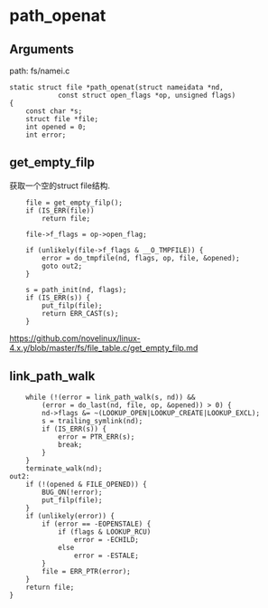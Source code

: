path_openat
========================================

Arguments
----------------------------------------

path: fs/namei.c
```
static struct file *path_openat(struct nameidata *nd,
            const struct open_flags *op, unsigned flags)
{
    const char *s;
    struct file *file;
    int opened = 0;
    int error;
```

get_empty_filp
----------------------------------------

获取一个空的struct file结构.

```
    file = get_empty_filp();
    if (IS_ERR(file))
        return file;

    file->f_flags = op->open_flag;

    if (unlikely(file->f_flags & __O_TMPFILE)) {
        error = do_tmpfile(nd, flags, op, file, &opened);
        goto out2;
    }

    s = path_init(nd, flags);
    if (IS_ERR(s)) {
        put_filp(file);
        return ERR_CAST(s);
    }
```

https://github.com/novelinux/linux-4.x.y/blob/master/fs/file_table.c/get_empty_filp.md

link_path_walk
----------------------------------------

```
    while (!(error = link_path_walk(s, nd)) &&
        (error = do_last(nd, file, op, &opened)) > 0) {
        nd->flags &= ~(LOOKUP_OPEN|LOOKUP_CREATE|LOOKUP_EXCL);
        s = trailing_symlink(nd);
        if (IS_ERR(s)) {
            error = PTR_ERR(s);
            break;
        }
    }
    terminate_walk(nd);
out2:
    if (!(opened & FILE_OPENED)) {
        BUG_ON(!error);
        put_filp(file);
    }
    if (unlikely(error)) {
        if (error == -EOPENSTALE) {
            if (flags & LOOKUP_RCU)
                error = -ECHILD;
            else
                error = -ESTALE;
        }
        file = ERR_PTR(error);
    }
    return file;
}
```